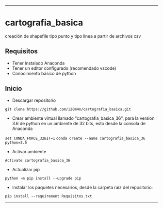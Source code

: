 -- ------------------------------

# cartografia_basica

creación de shapefile tipo punto y tipo linea a partir de archivos csv

## Requisitos

- Tener instalado Anaconda
- Tener un editor configurado (recomendado vscode)
- Conocimiento básico de python

## Inicio

- Descargar repositorio

`git clone https://github.com/120m4n/cartografia_basica.git`

- Crear ambiente virtual llamado "cartografia_basica_36", para la version 3.6 de python en un ambiente de 32 bits, esto desde la consola de Anaconda

`set CONDA_FORCE_32BIT=1`
`conda create --name cartografia_basica_36 python=3.6`

- Activar ambiente

`Activate cartografia_basica_36`

- Actualizar pip 

`python -m pip install --upgrade pip`

- Instalar los paquetes necesarios, desde la carpeta raíz del repositorio:

`pip install --requirement Requisitos.txt`

-- ------------------------------

